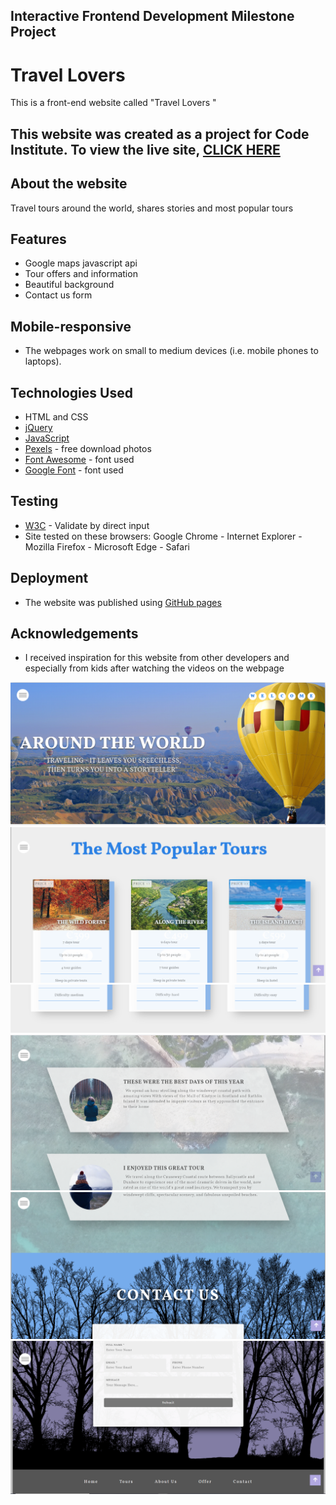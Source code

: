 ## Interactive Frontend Development Milestone Project

# Travel Lovers 
This is a front-end website called "Travel Lovers " 

## This website was created as a project for Code Institute. To view the live site, [CLICK HERE](https://abdoelsaih.github.io/Interactive-Frontend-Development-Milestone-Project/index.html)

## About the website
Travel tours around the world, shares stories and most popular tours

## Features 
- Google maps javascript api
- Tour offers and information 
- Beautiful background 
- Contact us form

## Mobile-responsive
- The webpages work on small to medium devices (i.e. mobile phones to laptops).

## Technologies Used
- HTML and CSS 
- [jQuery](https://jquery.com/)
- [JavaScript](https://www.w3schools.com/js/)
- [Pexels](https://www.pexels.com/search/free%20download/) - free download photos
- [Font Awesome](https://use.fontawesome.com/releases/v5.4.1/css/all.css) - font used 
- [Google Font](https://fonts.googleapis.com/css?family=Vollkorn:400,400i,600,700,900&display=swap) - font used 

## Testing
- [W3C](http://validator.w3.org/#validate_by_uri) - Validate by direct input
- Site tested on these browsers: Google Chrome - Internet Explorer - Mozilla Firefox - Microsoft Edge - Safari

## Deployment
- The website was published using [GitHub pages](https://abdoelsaih.github.io/Interactive-Frontend-Development-Milestone-Project/index.html)

## Acknowledgements
- I received inspiration for this website from other developers and especially from kids after watching the videos on the webpage 

![](screenshots/Capture.PNG)
![](screenshots/Capture1.PNG)
![](screenshots/Capture2.PNG)
![](screenshots/Capture3.PNG)
![](screenshots/Capture4.PNG)
![](screenshots/Capture5.PNG)


